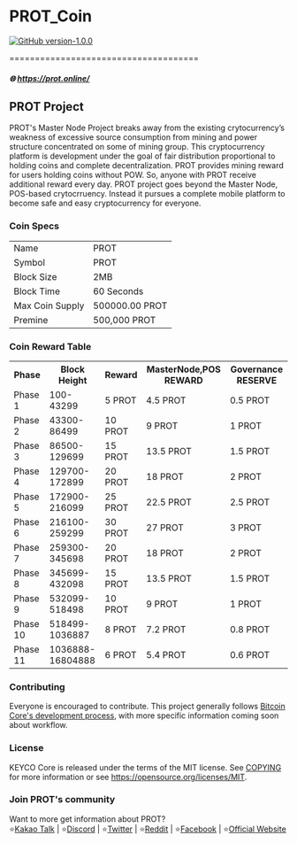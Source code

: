 # PROT_Coin
[![GitHub version-1.0.0](https://badge.fury.io/gh/pineplatform%2FPROT.svg)](https://badge.fury.io/gh/pineplatform%2FPROT)

=====================================

##### :globe_with_meridians: https://prot.online/


## PROT Project
PROT's Master Node Project breaks away from the existing crytocurrency’s weakness of excessive source consumption from mining and power structure concentrated on some of mining group. This cryptocurrency platform is development under the goal of fair distribution proportional to holding coins and complete decentralization. PROT provides mining reward for users holding coins without POW. So, anyone with PROT receive additional reward every day. PROT project goes beyond the Master Node, POS-based crytocrruency. Instead it pursues a complete mobile platform to become safe and easy cryptocurrency for everyone.

### Coin Specs
<table>
<tr><td>Name </td><td>PROT</td></tr>
<tr><td>Symbol</td><td>PROT</td></tr>
<tr><td>Block Size</td><td>2MB</td></tr>
<tr><td>Block Time</td><td>60 Seconds</td></tr>
<tr><td>Max Coin Supply </td><td>500000.00 PROT</td></tr>
<tr><td>Premine</td><td>500,000  PROT</td></tr>
</table>

### Coin Reward Table
<table>
<th>Phase</th><th>Block Height</th><th>Reward</th><th>MasterNode,POS REWARD</th><th>Governance RESERVE</th>
<tr><td>Phase 1</td><td>100-43299</td><td>5 PROT</td><td>4.5 PROT</td><td>0.5 PROT</td></tr>
<tr><td>Phase 2</td><td>43300-86499</td><td>10 PROT</td><td>9 PROT</td><td>1 PROT</td></tr>
<tr><td>Phase 3</td><td>86500-129699</td><td>15 PROT</td><td>13.5 PROT</td><td>1.5 PROT</td></tr>
<tr><td>Phase 4</td><td>129700-172899</td><td>20 PROT</td><td>18 PROT </td><td>2 PROT</td></tr>
<tr><td>Phase 5</td><td>172900-216099</td><td>25 PROT</td><td>22.5 PROT </td><td>2.5 PROT</td></tr>
<tr><td>Phase 6</td><td>216100-259299</td><td>30 PROT</td><td>27 PROT</td><td>3 PROT</td></tr>
<tr><td>Phase 7</td><td>259300-345698</td><td>20 PROT</td><td>18 PROT</td><td>2 PROT</td></tr>
<tr><td>Phase 8</td><td>345699-432098</td><td>15 PROT</td><td>13.5 PROT </td><td>1.5 PROT</td></tr>
<tr><td>Phase 9</td><td>532099-518498</td><td>10 PROT</td><td>9 PROT</td><td>1 PROT</td></tr>
<tr><td>Phase 10</td><td>518499-1036887</td><td>8 PROT</td><td>7.2 PROT</td><td>0.8 PROT</td></tr>
<tr><td>Phase 11</td><td>1036888-16804888</td><td>6 PROT</td><td> 5.4 PROT</td><td>0.6 PROT</td></tr>
</table>

### Contributing
Everyone is encouraged to contribute. This project generally follows [Bitcoin Core's development process](https://github.com/bitcoin/bitcoin/blob/master/CONTRIBUTING.md), with more specific information coming soon about workflow.

### License

KEYCO Core is released under the terms of the MIT license. See [COPYING](COPYING) for more
information or see https://opensource.org/licenses/MIT.

### Join PROT's community
Want to more get information about PROT?<br>
 :star:[Kakao Talk](https://pf.kakao.com/_BVTCT) |  :star:[Discord](https://discordapp.com/invite/xNA9nny) |  :star:[Twitter](https://twitter.com/PROTmasternode) |  :star:[Reddit](https://www.reddit.com/user/PROT-PINEPLATFORM) |  :star:[Facebook](https://www.facebook.com/PROTmasternode/) |  :star:[Official Website](https://prot.online/)
